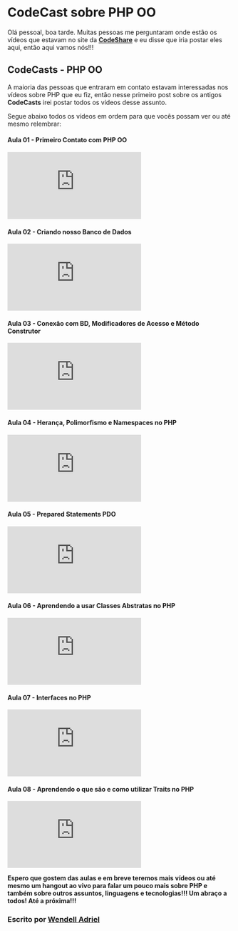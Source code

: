 # CodeCast sobre PHP OO


Olá pessoal, boa tarde. Muitas pessoas me perguntaram onde estão os vídeos que estavam no site da **[CodeShare](http://codeshare.com.br)** e eu disse que iria postar eles aqui, então aqui vamos nós!!!

## CodeCasts - PHP OO

A maioria das pessoas que entraram em contato estavam interessadas nos vídeos sobre PHP que eu fiz, então nesse primeiro post sobre os antigos **CodeCasts** irei postar todos os vídeos desse assunto.

Segue abaixo todos os vídeos em ordem para que vocês possam ver ou até mesmo relembrar:

#### Aula 01 - Primeiro Contato com PHP OO
<div class="embed-container">
  <iframe src="https://www.youtube.com/embed/MLgibGOzQbc?rel=0" frameborder="0" allowfullscreen></iframe>
</div>

#### Aula 02 - Criando nosso Banco de Dados
<div class="embed-container">
  <iframe src="https://www.youtube.com/embed/bPTFtgBmw5o?rel=0" frameborder="0" allowfullscreen></iframe>
</div>

#### Aula 03 - Conexão com BD, Modificadores de Acesso e Método Construtor
<div class="embed-container">
  <iframe src="https://www.youtube.com/embed/LXfNUioi-uI?rel=0" frameborder="0" allowfullscreen></iframe>
</div>

#### Aula 04 - Herança, Polimorfismo e Namespaces no PHP
<div class="embed-container">
  <iframe src="https://www.youtube.com/embed/23C1AQ5e1-c?rel=0" frameborder="0" allowfullscreen></iframe>
</div>

#### Aula 05 - Prepared Statements PDO
<div class="embed-container">
  <iframe src="https://www.youtube.com/embed/pzJj1P6j0m0?rel=0" frameborder="0" allowfullscreen></iframe>
</div>

#### Aula 06 - Aprendendo a usar Classes Abstratas no PHP
<div class="embed-container">
  <iframe src="https://www.youtube.com/embed/0iS4WK95VH8?rel=0" frameborder="0" allowfullscreen></iframe>
</div>

#### Aula 07 - Interfaces no PHP
<div class="embed-container">
  <iframe src="https://www.youtube.com/embed/snRb0Q1n7Ak?rel=0" frameborder="0" allowfullscreen></iframe>
</div>

#### Aula 08 - Aprendendo o que são e como utilizar Traits no PHP
<div class="embed-container">
  <iframe src="https://www.youtube.com/embed/dzT6gIFHsdo?rel=0" frameborder="0" allowfullscreen></iframe>
</div>

**Espero que gostem das aulas e em breve teremos mais vídeos ou até mesmo um hangout ao vivo para falar um pouco mais sobre PHP e também sobre outros assuntos, linguagens e tecnologias!!! Um abraço a todos! Até a próxima!!!**

### Escrito por [Wendell Adriel](https://wendelladriel.com)